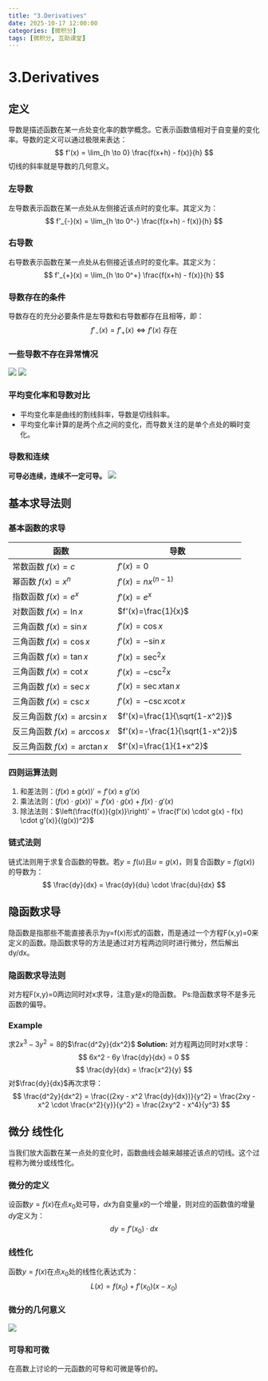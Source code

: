 ```yaml
---
title: "3.Derivatives"
date: 2025-10-17 12:00:00
categories: [微积分]
tags: [微积分, 互助课堂]
---
```

# 3.Derivatives
## 定义
导数是描述函数在某一点处变化率的数学概念。它表示函数值相对于自变量的变化率。导数的定义可以通过极限来表达：
$$
f'(x) = \lim_{h \to 0} \frac{f(x+h) - f(x)}{h}
$$
切线的斜率就是导数的几何意义。
### 左导数
左导数表示函数在某一点处从左侧接近该点时的变化率。其定义为：
$$
f'_{-}(x) = \lim_{h \to 0^-} \frac{f(x+h) - f(x)}{h}
$$
### 右导数
右导数表示函数在某一点处从右侧接近该点时的变化率。其定义为：
$$
f'_{+}(x) = \lim_{h \to 0^+} \frac{f(x+h) - f(x)}{h}
$$
### 导数存在的条件
导数存在的充分必要条件是左导数和右导数都存在且相等，即：
$$
f'_{-}(x) = f'_{+}(x) \Leftrightarrow f'(x) \text{ 存在}
$$
### 一些导数不存在异常情况
![](images/3.2-1.png)
![](images/3.2-2.png)

### 平均变化率和导数对比
- 平均变化率是曲线的割线斜率，导数是切线斜率。
- 平均变化率计算的是两个点之间的变化，而导数关注的是单个点处的瞬时变化。
### 导数和连续
**可导必连续，连续不一定可导。**
![](images/fun.png)
## 基本求导法则
### 基本函数的求导
| 函数                | 导数                  |
|-------------------|---------------------|
| 常数函数 $f(x)=c$     | $f'(x)=0$             |
| 幂函数 $f(x)=x^n$    | $f'(x)=nx^{(n-1)}$      |
| 指数函数 $f(x)=e^x$  | $f'(x)=e^x$           |
| 对数函数 $f(x)=\ln x$ | $f'(x)=\frac{1}{x}$     |
| 三角函数 $f(x)=\sin x$ | $f'(x)=\cos x$        |
| 三角函数 $f(x)=\cos x$ | $f'(x)=-\sin x$       |
| 三角函数 $f(x)=\tan x$ | $f'(x)=\sec^2 x$      |
|三角函数 $f(x)=\cot x$ | $f'(x)=-\csc^2 x$     |
| 三角函数 $f(x)=\sec x$ | $f'(x)=\sec x \tan x$   |
| 三角函数 $f(x)=\csc x$ | $f'(x)=-\csc x \cot x$  |
| 反三角函数 $f(x)=\arcsin x$ | $f'(x)=\frac{1}{\sqrt{1-x^2}}$ |
| 反三角函数 $f(x)=\arccos x$ | $f'(x)=-\frac{1}{\sqrt{1-x^2}}$ |
| 反三角函数 $f(x)=\arctan x$ | $f'(x)=\frac{1}{1+x^2}$       |
### 四则运算法则
1. 和差法则：$(f(x) \pm g(x))' = f'(x) \pm g'(x)$
2. 乘法法则：$(f(x) \cdot g(x))' = f'(x) \cdot g(x) + f(x) \cdot g'(x)$
3. 除法法则：$\left(\frac{f(x)}{g(x)}\right)' = \frac{f'(x) \cdot g(x) - f(x) \cdot g'(x)}{(g(x))^2}$
### 链式法则
链式法则用于求复合函数的导数。若$y=f(u)$且$u=g(x)$，则复合函数$y=f(g(x))$的导数为：
$$
\frac{dy}{dx} = \frac{dy}{du} \cdot \frac{du}{dx}
$$


## 隐函数求导
隐函数是指那些不能直接表示为y=f(x)形式的函数，而是通过一个方程F(x,y)=0来定义的函数。隐函数求导的方法是通过对方程两边同时进行微分，然后解出dy/dx。
### 隐函数求导法则
对方程F(x,y)=0两边同时对x求导，注意y是x的隐函数。
Ps:隐函数求导不是多元函数的偏导。
### Example
求$2x^3-3y^2=8$的$\frac{d^2y}{dx^2}$
**Solution:**
对方程两边同时对x求导：
$$
6x^2 - 6y \frac{dy}{dx} = 0
$$
$$
\frac{dy}{dx} = \frac{x^2}{y}
$$
对$\frac{dy}{dx}$再次求导：
$$
\frac{d^2y}{dx^2} = \frac{(2xy - x^2 \frac{dy}{dx})}{y^2} = \frac{2xy - x^2 \cdot \frac{x^2}{y}}{y^2} = \frac{2xy^2 - x^4}{y^3}
$$
## 微分 线性化
当我们放大函数在某一点处的变化时，函数曲线会越来越接近该点的切线。这个过程称为微分或线性化。
### 微分的定义
设函数$y=f(x)$在点$x_0$处可导，$dx$为自变量$x$的一个增量，则对应的函数值的增量$dy$定义为：
$$
dy = f'(x_0) \cdot dx
$$
### 线性化
函数$y=f(x)$在点$x_0$处的线性化表达式为：
$$
L(x) = f(x_0) + f'(x_0)(x - x_0)
$$
### 微分的几何意义
![](images/diff.png)
### 可导和可微
在高数上讨论的一元函数的可导和可微是等价的。